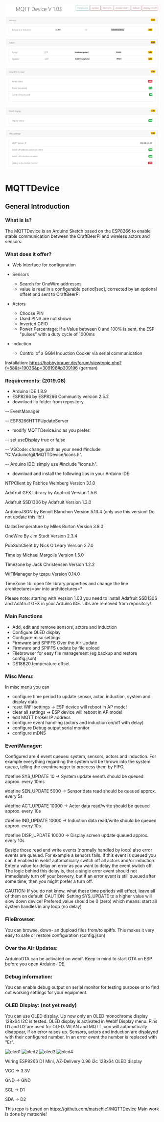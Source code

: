 ![ov1](/img/overview.jpg)

# MQTTDevice

## General Introduction
### What is is?

The MQTTDevice is an Arduino Sketch based on the ESP8266 to enable stable communication between the CraftBeerPi and wireless actors and sensors.

### What does it offer?

* Web Interface for configuration

* Sensors
  * Search for OneWire addresses
  * value is read in a configurable period[sec], corrected by an optional offset and sent to CraftBeerPi
* Actors
  * Choose PIN
  * Used PINS are not shown
  * Inverted GPIO
  * Power Percentage: If a Value between 0 and 100% is sent, the ESP "pulses" with a duty cycle of 1000ms
* Induction
  * Control of a GGM Induction Cooker via serial communication


Installation: https://hobbybrauer.de/forum/viewtopic.php?f=58&t=19036&p=309196#p309196 (german)


### Requirements: (2019.08)

- Arduino IDE 1.8.9 
- ESP8266 by ESP8266 Community version 2.5.2
- download lib folder from repository

-- EventManager

-- ESP8266HTTPUpdateServer

- modify MQTTDevice.ino as you prefer:

-- set useDisplay true or false

-- VSCode: change path as your need #include "C:/Arduino/git/MQTTDevice/icons.h". 

-- Arduino IDE: simply use #include "icons.h".

- download and install the following libs in your Arduino IDE:  

NTPClient by Fabrice Weinberg Version 3.1.0

Adafruit GFX Library by Adafruit Version 1.5.6

Adafruit SSD1306 by Adafruit Version 1.3.0

ArduinoJSON by Benoit Blanchon Version 5.13.4 (only use this version! Do not update this lib!)

DallasTemperature by Miles Burton Version 3.8.0

OneWire By Jim Studt Version 2.3.4

PubSubClient by Nick O'Leary Version 2.7.0

Time by Michael Margolis Version 1.5.0

Timezone by Jack Christensen Version 1.2.2

WiFiManager by tzapu Version 0.14.0

TimeZone lib: open file library.properties and change the line architectures=avr into architectures=*

Please note: starting with Version 1.03 you need to install Adafruit SSD1306 and Adafruit GFX in your Arduino IDE. Libs are removed from repository!


### Main Functions

- Add, edit and remove sensors, actors and induction
- Configure OLED display
- Configure misc settings
- Firmware and SPIFFS Over the Air Update
- Firmware and SPIFFS update by file upload 
- Filebrowser for easy file management (eg backup and restore config.json)
- DS18B20 temperature offset

### Misc Menu:
In misc menu you can
- configure time period to update sensor, actor, induction, system and display data
- reset WiFi settings		-> ESP device will reboot in AP mode!
- clear all settings		-> ESP device will reboot in AP mode!
- edit MQTT broker IP address
- configure event handling (actors and induction on/off with delay)
- configure Debug output serial monitor
- configure mDNS

### EventManager:
Configured are 4 event queues: system, sensors, actors and induction. For example everything regarding the system will be thrown into the system queue, telling the eventmanager to proccess them by FIFO.

#define SYS_UPDATE  10		-> System update events should be queued approx. every 10ms

#define SEN_UPDATE  5000	-> Sensor data read should be queued approx. every 5s

#define ACT_UPDATE  10000	-> Actor data read/write should be queued approx. every 10s

#define IND_UPDATE  10000	-> Induction data read/write should be queued approx. every 10s

#define DISP_UPDATE 10000	-> Display screen update queued approx. every 10s

Beside those read and write events (normally handled by loop) also error events are queued. For example a sensors fails. If this event is queued you can if enabled in webif automatically switch off all actors and/or induction. Enter a value for delay on error as you want to delay the event switch off. The logic behind this delay is, that a single error event should not immediately turn off your brewery, but if an error event is still queued after some time, then you might prefer a turn off. 

CAUTION: If you do not know, what these time periods will effect, leave all of them on default! 
CAUTION: Setting SYS_UPDATE to a higher value will slow down device! Prefered value should be 0 (zero) which means: start all system handles ín any loop (no delay) 

### FileBrowser:
You can browse, down- an dupload files from/to spiffs. This makes it very easy to safe or restore configuration (config.json)

### Over the Air Updates:
ArduinoOTA can be activated on webif. Keep in mind to start OTA on ESP before you open Arduino-IDE.

### Debug information:
You can enable debug output on serial monitor for testing purpose or to find out working settings for your equipment.

### OLED Display: (not yet ready)
You can use OLED display. Up now only an OLED monochrome display 128x64 I2C is tested.
OLED display is activated in WebIf Display menu. Pins D1 and D2 are used for OLED.
WLAN and MQTT icon will automatically disappear, if an error raises up.
Sensors, actors and induction are displayed with their configured number. In an error event the number is replaced with "Er".


![oled1](/img/display3.jpg)
![oled2](/img/display2.jpg)
![oled3](/img/display.jpg)
![oled4](/img/display1.jpg)

Wiring ESP8266 D1 Mini, AZ-Delivery 0.96 i2c 128x64 OLED display

VCC -> 3.3V

GND -> GND

SCL -> D1

SDA -> D2

This repo is based on https://github.com/matschie1/MQTTDevice Main work is done by matschie! 
